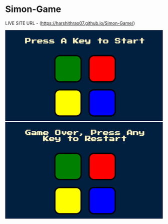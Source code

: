 # Simon-Game

LIVE SITE URL - (https://harshithrao07.github.io/Simon-Game/)

![](screenshots/simon-game1.png)
![](screenshots/simon-game2.png)
